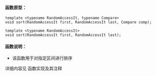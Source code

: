 
#### 函数原型：
```
template <typename RandomAccessIt, typename Compare>
void sort(RandomAccessIt first, RandomAccessIt last, Compare comp);

template <typename RandomAccessIt>
void sort(RandomAccessIt first, RandomAccessIt last);
```

#### 函数说明：
* 该函数用于对指定区间进行排序

详细内容见 函数实现及其注释


